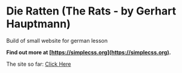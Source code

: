 # Die Ratten (The Rats - by Gerhart Hauptmann)

Build of small website for german lesson

**Find out more at [https://simplecss.org](https://simplecss.org).**

The site so far: [Click Here](https://elias-muc09.github.io/Die-Ratten-Home/)
